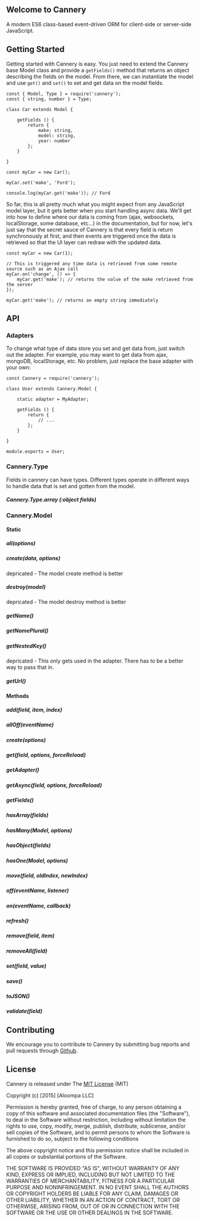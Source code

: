 ## Welcome to Cannery

A modern ES6 class-based event-driven ORM for client-side or server-side JavaScript.

##  Getting Started

Getting started with Cannery is easy. You just need to extend the Cannery base Model class and provide a `getFields()` method that returns an object describing the fields on the model. From there, we can instantiate the model and use `get()` and `set()` to set and get data on the model fields.

```
const { Model, Type } = require('cannery');
const { string, number } = Type;

class Car extends Model {

    getFields () {
        return {
            make: string,
            model: string,
            year: number
        };
    }

}

const myCar = new Car();

myCar.set('make', 'Ford');

console.log(myCar.get('make')); // Ford
```

So far, this is all pretty much what you might expect from any JavaScript model layer, but it gets better when you start handling async data. We'll get into how to define where our data is coming from (ajax, websockets, localStorage, some database, etc...) in the documentation, but for now, let's just say that the secret sauce of Cannery is that every field is return synchronously at first, and then events are triggered once the data is retrieved so that the UI layer can redraw with the updated data.

```
const myCar = new Car(1);

// This is triggered any time data is retrieved from some remote source such as an Ajax call
myCar.on('change', () => {
    myCar.get('make'); // returns the value of the make retrieved from the server
});

myCar.get('make'); // returns an empty string immediately
```

## API

### Adapters

To change what type of data store you set and get data from, just switch out the adapter. For example, you may want to get data from ajax, mongoDB, localStorage, etc. No problem, just replace the base adapter with your own:

```
const Cannery = require('cannery');

class User extends Cannery.Model {

    static adapter = MyAdapter;

    getFields () {
        return {
            // ...
        };
    }

}

module.exports = User;
```

### Cannery.Type

Fields in cannery can have types. Different types operate in different ways to handle data that is set and gotten from the model.

##### Cannery.Type.array (:object fields)



### Cannery.Model

#### Static

##### <static> all(options)

##### <static> create(data, options)
depricated - The model create method is better

##### <static> destroy(model)
depricated - The model destroy method is better

##### <static> getName()

##### <static> getNamePlural()

##### <static> getNestedKey()
depricated - This only gets used in the adapter. There has to be a better way to pass that in.

##### <static> getUrl()

#### Methods

##### add(field, item, index)

##### allOff(eventName)

##### create(options)

##### get(field, options, forceReload)

##### getAdapter()

##### getAsync(field, options, forceReload)

##### getFields()

##### hasArray(fields)

##### hasMany(Model, options)

##### hasObject(fields)

##### hasOne(Model, options)

##### move(field, oldIndex, newIndex)

##### off(eventName, listener)

##### on(eventName, callback)

##### refresh()

##### remove(field, item)

##### removeAll(field)

##### set(field, value)

##### save()

##### toJSON()

##### validate(field)

## Contributing

We encourage you to contribute to Cannery by submitting bug reports and pull requests through [Github](http//github.com).

## License

Cannery is released under The [MIT License](http://www.opensource.org/licenses/MIT) (MIT)

Copyright (c) [2015] [Aloompa LLC]

Permission is hereby granted, free of charge, to any person obtaining a copy
of this software and associated documentation files (the "Software"), to deal
in the Software without restriction, including without limitation the rights
to use, copy, modify, merge, publish, distribute, sublicense, and/or sell
copies of the Software, and to permit persons to whom the Software is
furnished to do so, subject to the following conditions

The above copyright notice and this permission notice shall be included in all
copies or substantial portions of the Software.

THE SOFTWARE IS PROVIDED "AS IS", WITHOUT WARRANTY OF ANY KIND, EXPRESS OR IMPLIED, INCLUDING BUT NOT LIMITED TO THE WARRANTIES OF MERCHANTABILITY, FITNESS FOR A PARTICULAR PURPOSE AND NONINFRINGEMENT. IN NO EVENT SHALL THE AUTHORS OR COPYRIGHT HOLDERS BE LIABLE FOR ANY CLAIM, DAMAGES OR OTHER LIABILITY, WHETHER IN AN ACTION OF CONTRACT, TORT OR OTHERWISE, ARISING FROM,
OUT OF OR IN CONNECTION WITH THE SOFTWARE OR THE USE OR OTHER DEALINGS IN THE SOFTWARE.
